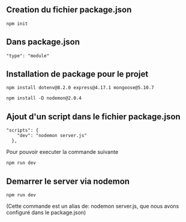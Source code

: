 ## Creation du fichier package.json
```shell
npm init
```

## Dans package.json
```
"type": "module"
```

## Installation de package pour le projet
```shell
npm install dotenv@8.2.0 express@4.17.1 mongoose@5.10.7
```

```shell
npm install -D nodemon@2.0.4
```

## Ajout d'un script dans le fichier package.json

```
"scripts": {
    "dev": "nodemon server.js"
  },
```
Pour pouvoir executer la commande suivante
```shell
npm run dev
```
## Demarrer le server via nodemon
```shell
npm run dev
```
(Cette commande est un alias de: nodemon server.js, que nous avons configuré dans le package.json)
